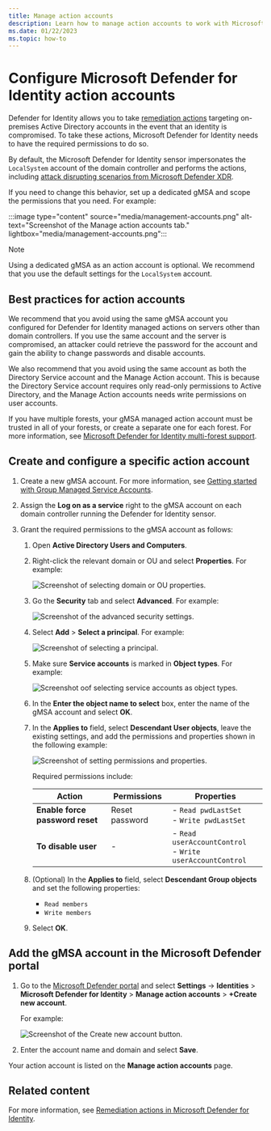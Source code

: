 ```yaml
---
title: Manage action accounts
description: Learn how to manage action accounts to work with Microsoft Defender for Identity. This step is optional.
ms.date: 01/22/2023
ms.topic: how-to
---
```


# Configure Microsoft Defender for Identity action accounts

Defender for Identity allows you to take [remediation actions](remediation-actions.md) targeting on-premises Active Directory accounts in the event that an identity is compromised. To take these actions, Microsoft Defender for Identity needs to have the required permissions to do so.

By default, the Microsoft Defender for Identity sensor impersonates the `LocalSystem` account of the domain controller and performs the actions, including [attack disrupting scenarios from Microsoft Defender XDR](/microsoft-365/security/defender/automatic-attack-disruption).

If you need to change this behavior, set up a dedicated gMSA and scope the permissions that you need. For example:

:::image type="content" source="media/management-accounts.png" alt-text="Screenshot of the Manage action accounts tab." lightbox="media/management-accounts.png":::

> [!NOTE]
> Using a dedicated gMSA as an action account is optional. We recommend that you use the default settings for the `LocalSystem` account.

## Best practices for action accounts

We recommend that you avoid using the same gMSA account you configured for Defender for Identity managed actions on servers other than domain controllers. If you use the same account and the server is compromised, an attacker could retrieve the password for the account and gain the ability to change passwords and disable accounts.

We also recommend that you avoid using the same account as both the Directory Service account and the Manage Action account. This is because the Directory Service account requires only read-only permissions to Active Directory, and the Manage Action accounts needs write permissions on user accounts.

If you have multiple forests, your gMSA managed action account must be trusted in all of your forests, or create a separate one for each forest. For more information, see [Microsoft Defender for Identity multi-forest support](multi-forest.md).

## Create and configure a specific action account

1. Create a new gMSA account. For more information, see [Getting started with Group Managed Service Accounts](/windows-server/security/group-managed-service-accounts/getting-started-with-group-managed-service-accounts).

1. Assign the **Log on as a service** right to the gMSA account on each domain controller running the Defender for Identity sensor.

1. Grant the required permissions to the gMSA account as follows:

    1. Open **Active Directory Users and Computers**.

    1. Right-click the relevant domain or OU and select **Properties**. For example:

        ![Screenshot of selecting domain or OU properties.](media/domain-properties.png)

    1. Go the **Security** tab and select **Advanced**. For example:

        ![Screenshot of the advanced security settings.](media/advanced-security.png)

    1. Select **Add** > **Select a principal**. For example:

        ![Screenshot of selecting a principal.](media/select-principal.png)

    1. Make sure **Service accounts** is marked in **Object types**. For example:

        ![Screenshot oof selecting service accounts as object types.](media/object-types.png)

    1. In the **Enter the object name to select** box, enter the name of the gMSA account and select **OK**.

    1. In the **Applies to** field, select **Descendant User objects**, leave the existing settings, and add the permissions and properties shown in the following example:

        ![Screenshot of setting permissions and properties.](media/permission-entry.png)

        Required permissions include:

        |Action  |Permissions  |Properties  |
        |---------|---------|---------|
        |**Enable force password reset**     |  Reset password       |   - `Read pwdLastSet` <br>- `Write pwdLastSet`      |
        |**To disable user**     |    -     |                   - `Read userAccountControl` <br>- `Write userAccountControl`      |

    1. (Optional) In the **Applies to** field, select **Descendant Group objects** and set the following properties:

        - `Read members`
        - `Write members`

    1. Select **OK**.

## Add the gMSA account in the Microsoft Defender portal

1. Go to the [Microsoft Defender portal](https://security.microsoft.com) and select **Settings** -> **Identities** > **Microsoft Defender for Identity** > **Manage action accounts** > **+Create new account**. 

    For example:

    ![Screenshot of the Create new account button.](media/manage-action-accounts.png)

1. Enter the account name and domain and select **Save**.

Your action account is listed on the **Manage action accounts** page.


## Related content

For more information, see [Remediation actions in Microsoft Defender for Identity](remediation-actions.md).
